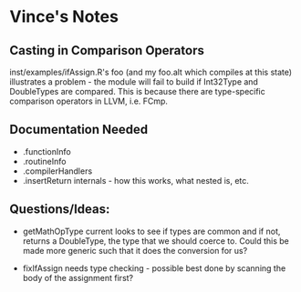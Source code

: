 # Vince's Notes

## Casting in Comparison Operators

inst/examples/ifAssign.R's foo (and my foo.alt which compiles at this
state) illustrates a problem - the module will fail to build if
Int32Type and DoubleTypes are compared. This is because there are
type-specific comparison operators in LLVM, i.e. FCmp.


## Documentation Needed

- .functionInfo
- .routineInfo
- .compilerHandlers
- .insertReturn internals - how this works, what nested is, etc.


## Questions/Ideas:

- getMathOpType current looks to see if types are common and if not,
  returns a DoubleType, the type that we should coerce to. Could this
  be made more generic such that it does the conversion for us?

- fixIfAssign needs type checking - possible best done by scanning the
  body of the assignment first?
